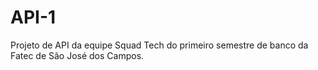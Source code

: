 # API-1
Projeto de API da equipe Squad Tech do primeiro semestre de banco da Fatec de São José dos Campos.
